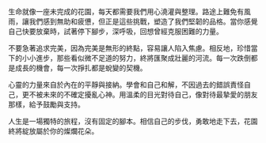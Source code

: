 生命就像一座未完成的花園，每天都需要我們用心澆灌與整理。路途上難免有風雨，讓我們感到無助和疲憊，但正是這些挑戰，塑造了我們堅韌的品格。當你感覺自己快要放棄時，試著停下腳步，深呼吸，回想曾經克服困難的力量。

不要急著追求完美，因為完美是無形的終點，容易讓人陷入焦慮。相反地，珍惜當下的小小進步，那些看似微不足道的努力，終將匯聚成壯麗的河流。每一次跌倒都是成長的機會，每一次掙扎都是蛻變的契機。

心靈的力量來自於內在的平靜與接納。學會和自己和解，不因過去的錯誤責怪自己，更不被未來的不確定擾亂心神。用溫柔的目光對待自己，像對待最摯愛的朋友那樣，給予鼓勵與支持。

人生是一場獨特的旅程，沒有固定的腳本。相信自己的步伐，勇敢地走下去，花園終將綻放屬於你的燦爛花朵。